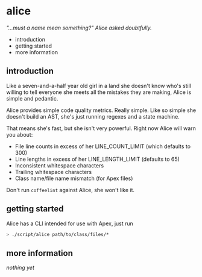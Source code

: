 alice
=====

_"...must a name mean something?" Alice asked doubtfully._

 * introduction
 * getting started
 * more information

introduction
------------

Like a seven-and-a-half year old girl in a land she doesn't
know who's still willing to tell everyone she meets all
the mistakes they are making, Alice is simple and pedantic.

Alice provides simple code quality metrics.  Really simple.
Like so simple she doesn't build an AST, she's just running
regexes and a state machine.

That means she's fast, but she isn't very powerful.  Right
now Alice will warn you about:

 * File line counts in excess of her LINE_COUNT_LIMIT
   (which defaults to 300)
 * Line lengths in excess of her LINE_LENGTH_LIMIT
   (defaults to 65)
 * Inconsistent whitespace characters
 * Trailing whitespace characters
 * Class name/file name mismatch (for Apex files)

Don't run `coffeelint` against Alice, she won't like it.

getting started
---------------

Alice has a CLI intended for use with Apex, just run

```bash
> ./script/alice path/to/class/files/*
```

more information
----------------

_nothing yet_
